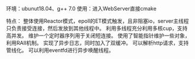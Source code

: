 环境：ubunut18.04、g++ 7.0
使用：进入WebServer直接cmake

特点：
整体使用Reactor模式，epoll的ET模式触发，且非阻塞io，server主线程只负责接受连接，然后发放到其他线程中。
利用多线程充分利用多核cup，支持高并发。
维护一个定时器序列用于关闭短连接。
使用了智能指针维护一些对象，利用RAII机制。
实现了异步日志，同时加入了双缓冲。
可以解析http请求，支持管线化。
可以利用eventfd进行异步唤醒线程。

